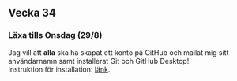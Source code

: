## Vecka 34

### Läxa tills Onsdag (29/8)
Jag vill att __alla__ ska ha skapat ett konto på GitHub och mailat mig sitt användarnamn samt installerat Git och GitHub Desktop!<br>
Instruktion för installation: [länk](https://ntigbg.github.io/Github-Setup/).
